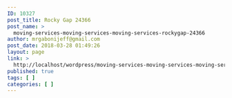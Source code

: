 ```yaml
---
ID: 10327
post_title: Rocky Gap 24366
post_name: >
  moving-services-moving-services-moving-services-rockygap-24366
author: mrgabonijeff@gmail.com
post_date: 2018-03-28 01:49:26
layout: page
link: >
  http://localhost/wordpress/moving-services-moving-services-moving-services-rockygap-24366/
published: true
tags: [ ]
categories: [ ]
---
```

